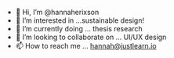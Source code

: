 - 👋 Hi, I’m @hannaherixson
- 👀 I’m interested in ...sustainable design!
- 🌱 I’m currently doing ... thesis research
- 💞️ I’m looking to collaborate on ... UI/UX design
- 📫 How to reach me ... hannah@justlearn.io

<!---
hannaherixson/hannaherixson is a ✨ special ✨ repository because its `README.md` (this file) appears on your GitHub profile.
You can click the Preview link to take a look at your changes.
--->

